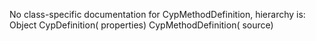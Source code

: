 No class-specific documentation for CypMethodDefinition, hierarchy is: 
Object
  CypDefinition( properties)
    CypMethodDefinition( source)
